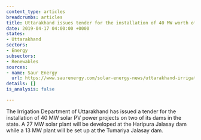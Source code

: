 ```yaml
---
content_type: articles
breadcrumbs: articles
title: Uttarakhand issues tender for the installation of 40 MW worth of solar projects
date: 2019-04-17 04:00:00 +0000
states:
- Uttarakhand
sectors:
- Energy
subsectors:
- Renewables
sources:
- name: Saur Energy
  url: https://www.saurenergy.com/solar-energy-news/uttarakhand-irrigation-dept-tenders-40-mw-solar-pv-project
details: []
is_analysis: false

---
```

The Irrigation Department of Uttarakhand has issued a tender for the installation of 40 MW solar PV power projects on two of its dams in the state. A 27 MW solar plant will be developed at the Haripura Jalasay dam while a 13 MW plant will be set up at the Tumariya Jalasay dam.